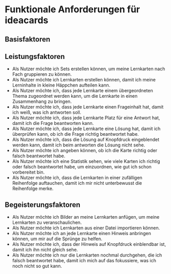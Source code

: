 # Funktionale Anforderungen für ideacards

## Basisfaktoren

## Leistungsfaktoren
- Als Nutzer möchte ich Sets erstellen können, um meine Lernkarten nach Fach gruppieren zu können.
- Als Nutzer möchte ich Lernkarten erstellen können, damit ich meine Lerninhalte in kleine Häppchen aufteilen kann.
- Als Nutzer möchte ich, dass jede Lernkarte einem übergeordneten Thema zugeordnet werden kann, um die Lernkarte in einen Zusammenhang zu bringen.
- Als Nutzer möchte ich, dass jede Lernkarte einen Frageinhalt hat, damit ich weiß, was ich antworten soll.
- Als Nutzer möchte ich, dass jede Lernkarte Platz für eine Antwort hat, damit ich die Frage beantworten kann.
- Als Nutzer möchte ich, dass jede Lernkarte eine Lösung hat, damit ich überprüfen kann, ob ich die Frage richtig beantwortet habe.
- Als Nutzer möchte ich, dass die Lösung auf Knopfdruck eingeblendet werden kann, damit ich beim antworten die Lösung nicht sehe.
- Als Nutzer möchte ich angeben können, ob ich die Karte richtig oder falsch beantwortet habe.
- Als Nutzer möchte ich eine Statistik sehen, wie viele Karten ich richtig oder falsch beantwortet habe, um einzuordnen, wie gut ich schon vorbereitet bin.
- Als Nutzer möchte ich, dass die Lernkarten in einer zufälligen Reihenfolge auftauchen, damit ich mir nicht unterbewusst die Reihenfolge merke.

## Begeisterungsfaktoren
- Als Nutzer möchte ich Bilder an meine Lernkarten anfügen, um meine Lernkarten zu veranschaulichen.
- Als Nutzer möchte ich Lernkarten aus einer Datei importieren können.
- Als Nutzer möchte ich an jede Lernkarte einen Hinweis anbringen können, um mir auf die Sprünge zu helfen.
- Als Nutzer möchte ich, dass der Hinweis auf Knopfdruck einblendbar ist, damit ich ihn nicht gleich sehe.
- Als Nutzer möchte ich nur die Lernkarten nochmal durchgehen, die ich falsch beantwortet habe, damit ich mich auf das fokussiere, was ich noch nicht so gut kann.
